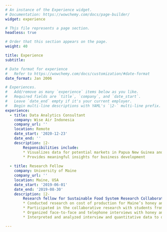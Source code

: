 ```yaml
---
# An instance of the Experience widget.
# Documentation: https://wowchemy.com/docs/page-builder/
widget: experience

# This file represents a page section.
headless: true

# Order that this section appears on the page.
weight: 40

title: Experience
subtitle:

# Date format for experience
#   Refer to https://wowchemy.com/docs/customization/#date-format
date_format: Jan 2006

# Experiences.
#   Add/remove as many `experience` items below as you like.
#   Required fields are `title`, `company`, and `date_start`.
#   Leave `date_end` empty if it's your current employer.
#   Begin multi-line descriptions with YAML's `|2-` multi-line prefix.
experience:
  - title: Data Analytics Consultant
    company: Wise Air Indonesia
    company_url: ''
    location: Remote
    date_start: '2020-12-23'
    date_end: ''
    description: |2-
        Responsibilities include:
        * Visualizes data for potential markets in Papua New Guinea and Singapore
        * Provides meaningful insights for business development
        
  - title: Research Fellow
    company: University of Maine
    company_url: ''
    location: Maine, USA
    date_start: '2019-06-01'
    date_end: '2019-08-30'
    description: |2-
        Research fellow for Sustainable Food System Research Collaborative. Responsibilities include:
        * Conducted research on cost of production for Maine’s honey and maple syrup industry for prospective and new producers
        * Participated in the collaborative research with students from University of Maine and College of the Atlantic
        * Organized face-to-face and telephone interviews with honey and maple syrup producers
        * Interpreted and analyzed interview and quantitative data to describe results

---
```

